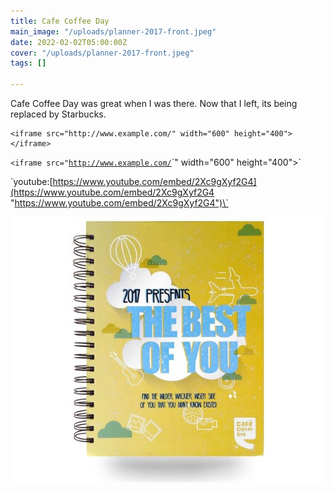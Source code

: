 ```yaml
---
title: Cafe Coffee Day
main_image: "/uploads/planner-2017-front.jpeg"
date: 2022-02-02T05:00:00Z
cover: "/uploads/planner-2017-front.jpeg"
tags: []

---
```

Cafe Coffee Day was great when I was there. Now that I left, its being replaced by Starbucks.

    <iframe src="http://www.example.com/" width="600" height="400"></iframe>

`<iframe src="`[`http://www.example.com/`](http://www.example.com/ "http://www.example.com/")`" width="600" height="400"></iframe>`

\`youtube:[https://www.youtube.com/embed/2Xc9gXyf2G4](https://www.youtube.com/embed/2Xc9gXyf2G4 "https://www.youtube.com/embed/2Xc9gXyf2G4")\`

![](/uploads/planner-2017-front.jpeg)